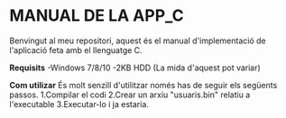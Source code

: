 # MANUAL DE LA APP_C
Benvingut al meu repositori, aquest és el manual d'implementació de l'aplicació  feta amb el llenguatge C.

**Requisits**
-Windows 7/8/10
-2KB HDD (La mida d'aquest pot variar)

**Com utilizar**
És molt senzill d'utilitzar només has de seguir els següents passos.
1.Compilar el codi
2.Crear un arxiu "usuaris.bin" relatiu a l'executable
3.Executar-lo i ja estaria.
